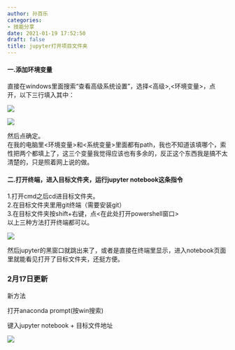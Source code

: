 ```yaml
---
author: 孙百乐
categories:
- 技能分享
date: 2021-01-19 17:52:50
draft: false
title: jupyter打开项目文件夹
---
```


#### 一.添加环境变量

直接在windows里面搜索“查看高级系统设置”，选择<高级>,<环境变量>，点开<path>，以下三行填入其中：

![](https://myblog-1257298572.cos.ap-shanghai.myqcloud.com/mypic/wp-content/uploads//2021/01/image-2.png)

![](https://myblog-1257298572.cos.ap-shanghai.myqcloud.com/mypic/wp-content/uploads//2021/01/image.png)

然后点确定。  
在我的电脑里<环境变量>和<系统变量>里面都有path，我也不知道该填哪个，索性把两个都填上了，这三个变量我觉得应该也有多余的，反正这个东西我是搞不太清楚的，只是照着网上说的做。

#### 二.打开终端，进入目标文件夹，运行jupyter notebook这条指令

1.打开cmd之后cd进目标文件夹。  
2.在目标文件夹里用git终端（需要安装git）  
3.在目标文件夹按shift+右键，点<在此处打开powershell窗口>  
以上三种方法打开终端都可以。

![](https://myblog-1257298572.cos.ap-shanghai.myqcloud.com/mypic/wp-content/uploads//2021/01/image-1.png)

然后jupyter的黑窗口就跳出来了，或者是直接在终端里显示，进入notebook页面里就能看见打开了目标文件夹，还挺方便。

### 2月17日更新

新方法

打开anaconda prompt(按win搜索)

键入jupyter notebook + 目标文件地址

![](https://myblog-1257298572.cos.ap-shanghai.myqcloud.com/mypic/wp-content/uploads//2021/02/image-3-1024x534.png)
